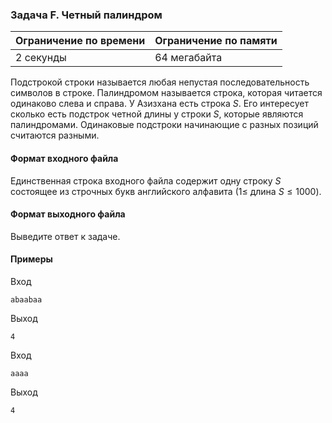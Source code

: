 

### Задача F. Четный палиндром

| Ограничение по времени      | Ограничение по памяти         |
|:----------------------------|:------------------------------|
|2 секунды|64 мегабайта|

Подстрокой строки называется любая непустая последовательность символов в строке. Палиндромом называется строка, которая читается одинаково слева и справа. 
У Азизхана есть строка $S.$ Его интересует сколько есть подстрок четной длины у строки $S,$ которые являются палиндромами. Одинаковые подстроки начинающие с разных позиций считаются разными.

#### Формат входного файла

Единственная строка входного файла содержит одну строку $S$ состоящее из строчных букв английского алфавита ($1 \le$ длина $S \le 1000$).


#### Формат выходного файла

Выведите ответ к задаче.

#### Примеры

Вход
```
abaabaa
```

Выход
```
4
```
Вход
```
aaaa
```

Выход
```
4
```

